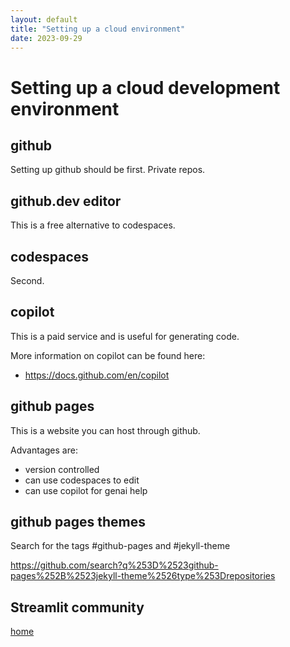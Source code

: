 ```yaml
---
layout: default
title: "Setting up a cloud environment"
date: 2023-09-29
---
```


# Setting up a cloud development environment

## github

Setting up github should be first.
Private repos.

## github.dev editor

This is a free alternative to codespaces.

## codespaces

Second.

## copilot

This is a paid service and is useful for generating code.

More information on copilot can be found here:
- https://docs.github.com/en/copilot

## github pages

This is a website you can host through github.

Advantages are:
- version controlled
- can use codespaces to edit
- can use copilot for genai help

## github pages themes

Search for the tags #github-pages and #jekyll-theme

https://github.com/search?q%253D%2523github-pages%252B%2523jekyll-theme%2526type%253Drepositories

## Streamlit community

[home](/)
